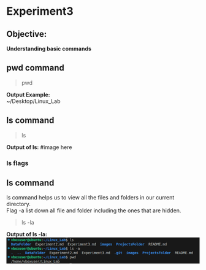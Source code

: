 <!-- ### Heading
## Heading
# Heading -->


# Experiment3
## Objective:

**Understanding basic commands**

## pwd command
>pwd  
>
**Output Example:**  
~/Desktop/Linux_Lab

## ls command  
>ls  

**Output of ls:**
#image here

### ls flags
## ls command  
ls command helps us to view all the files and folders in our current directory.  
Flag -a list down all file and folder including the ones that are hidden.  
>ls -la   

**Output of ls -la:**
![USING THESE COMMANDS IN CODE](images/command1.png)







